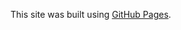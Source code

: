 This site was built using [GitHub Pages](file:///C:/Users/lenovo/OneDrive/Documents/web%20development%20bootcamp/responsive%20education%20website/index.html).
